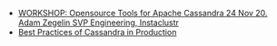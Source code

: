 * [WORKSHOP: Opensource Tools for Apache Cassandra 24 Nov 20. Adam Zegelin SVP Engineering, Instaclustr](https://www.youtube.com/watch?v=v1zkqHfSSUE)
* [Best Practices of Cassandra in Production](https://www.youtube.com/watch?v=P6UkQJrEQyU)